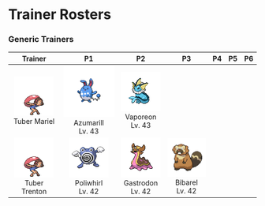 # Trainer Rosters

### Generic Trainers

| Trainer | P1 | P2 | P3 | P4 | P5 | P6 |
|:-------:|:--:|:--:|:--:|:--:|:--:|:--:|
| ![Tuber Mariel](../../assets/trainers/tuber.png "Tuber Mariel")<br>Tuber Mariel | ![Azumarill](../../assets/sprites/azumarill/front.gif "Azumarill")<br>Azumarill<br>Lv. 43 | ![Vaporeon](../../assets/sprites/vaporeon/front.gif "Vaporeon")<br>Vaporeon<br>Lv. 43 |
| ![Tuber Trenton](../../assets/trainers/tuber.png "Tuber Trenton")<br>Tuber Trenton | ![Poliwhirl](../../assets/sprites/poliwhirl/front.gif "Poliwhirl")<br>Poliwhirl<br>Lv. 42 | ![Gastrodon](../../assets/sprites/gastrodon/front.gif "Gastrodon")<br>Gastrodon<br>Lv. 42 | ![Bibarel](../../assets/sprites/bibarel/front.gif "Bibarel")<br>Bibarel<br>Lv. 42 |

